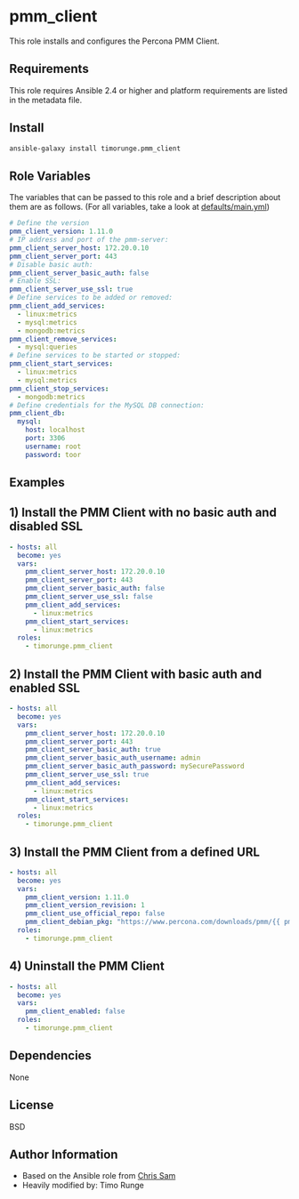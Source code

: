 pmm_client
==========

This role installs and configures the Percona PMM Client.

Requirements
------------

This role requires Ansible 2.4 or higher and platform requirements are listed
in the metadata file.

Install
-------

```sh
ansible-galaxy install timorunge.pmm_client
```

Role Variables
--------------

The variables that can be passed to this role and a brief description about
them are as follows. (For all variables, take a look at [defaults/main.yml](defaults/main.yml))

```yaml
# Define the version
pmm_client_version: 1.11.0
# IP address and port of the pmm-server:
pmm_client_server_host: 172.20.0.10
pmm_client_server_port: 443
# Disable basic auth:
pmm_client_server_basic_auth: false
# Enable SSL:
pmm_client_server_use_ssl: true
# Define services to be added or removed:
pmm_client_add_services:
  - linux:metrics
  - mysql:metrics
  - mongodb:metrics
pmm_client_remove_services:
  - mysql:queries
# Define services to be started or stopped:
pmm_client_start_services:
  - linux:metrics
  - mysql:metrics
pmm_client_stop_services:
  - mongodb:metrics
# Define credentials for the MySQL DB connection:
pmm_client_db:
  mysql:
    host: localhost
    port: 3306
    username: root
    password: toor
```

Examples
--------

## 1) Install the PMM Client with no basic auth and disabled SSL

```yaml
- hosts: all
  become: yes
  vars:
    pmm_client_server_host: 172.20.0.10
    pmm_client_server_port: 443
    pmm_client_server_basic_auth: false
    pmm_client_server_use_ssl: false
    pmm_client_add_services:
      - linux:metrics
    pmm_client_start_services:
      - linux:metrics
  roles:
    - timorunge.pmm_client
```

## 2) Install the PMM Client with basic auth and enabled SSL

```yaml
- hosts: all
  become: yes
  vars:
    pmm_client_server_host: 172.20.0.10
    pmm_client_server_port: 443
    pmm_client_server_basic_auth: true
    pmm_client_server_basic_auth_username: admin
    pmm_client_server_basic_auth_password: mySecurePassword
    pmm_client_server_use_ssl: true
    pmm_client_add_services:
      - linux:metrics
    pmm_client_start_services:
      - linux:metrics
  roles:
    - timorunge.pmm_client
```

## 3) Install the PMM Client from a defined URL

```yaml
- hosts: all
  become: yes
  vars:
    pmm_client_version: 1.11.0
    pmm_client_version_revision: 1
    pmm_client_use_official_repo: false
    pmm_client_debian_pkg: "https://www.percona.com/downloads/pmm/{{ pmm_client_version }}/binary/debian/{{ ansible_distribution_release }}/x86_64/pmm-client_{{ pmm_client_version }}-{{ pmm_client_version_revision }}.{{ ansible_distribution_release }}_amd64.deb"
  roles:
    - timorunge.pmm_client
```

## 4) Uninstall the PMM Client

```yaml
- hosts: all
  become: yes
  vars:
    pmm_client_enabled: false
  roles:
    - timorunge.pmm_client
```

Dependencies
------------

None

License
-------
BSD

Author Information
------------------

- Based on the Ansible role from [Chris Sam](https://github.com/chrissam/ansible-role-pmm-client)
- Heavily modified by: Timo Runge
